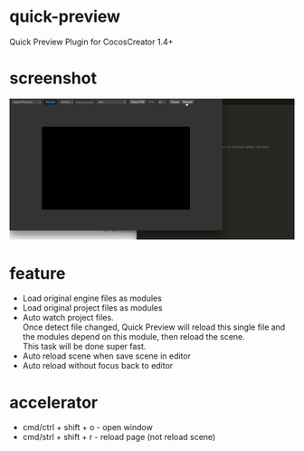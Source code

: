 # quick-preview
Quick Preview Plugin for CocosCreator 1.4+

# screenshot
![screen](https://github.com/2youyou2/quick-preview/blob/master/screenshot/quick-preview.gif?raw=true)

# feature
- Load original engine files as modules
- Load original project files as modules
- Auto watch project files.    
  Once detect file changed, Quick Preview will reload this single file and the modules depend on this module, then reload the scene.   
  This task will be done super fast.
- Auto reload scene when save scene in editor
- Auto reload without focus back to editor

# accelerator 
- cmd/ctrl + shift + o - open window
- cmd/strl + shift + r - reload page (not reload scene)
